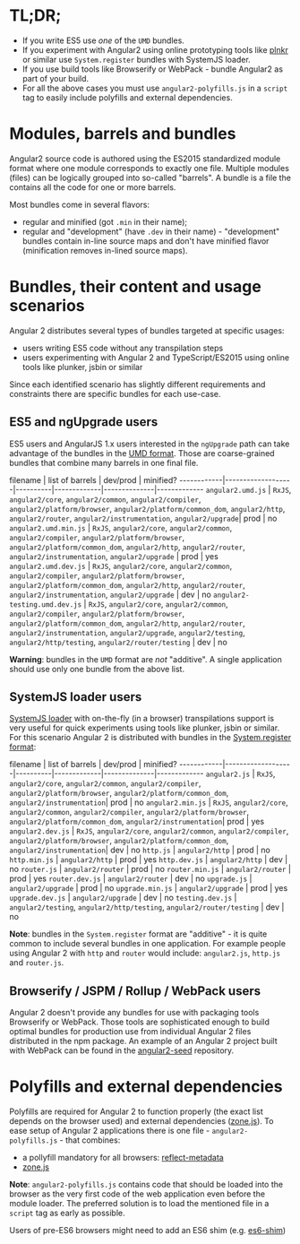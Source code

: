 # TL;DR;

* If you write ES5 use _one_ of the `UMD` bundles.
* If you experiment with Angular2 using online prototyping tools like [plnkr](http://plnkr.co/) or similar use `System.register` bundles with SystemJS loader.
* If you use build tools like Browserify or WebPack - bundle Angular2 as part of your build.
* For all the above cases you must use `angular2-polyfills.js` in a `script` tag to easily include polyfills and external dependencies.

# Modules, barrels and bundles

Angular2 source code is authored using the ES2015 standardized module format where one module corresponds to exactly one file. Multiple modules (files) can be logically grouped into so-called "barrels".
 A bundle is a file the contains all the code for one or more barrels.
  
Most bundles come in several flavors:
* regular and minified (got `.min` in their name);
* regular and "development" (have `.dev` in their name) - "development" bundles contain in-line source maps and don't have minified flavor (minification removes in-lined source maps). 
  
# Bundles, their content and usage scenarios
  
Angular 2 distributes several types of bundles targeted at specific usages:
  * users writing ES5 code without any transpilation steps
  * users experimenting with Angular 2 and TypeScript/ES2015 using online tools like plunker, jsbin or similar
  
Since each identified scenario has slightly different requirements and constraints there are specific bundles for each use-case.

## ES5 and ngUpgrade users

ES5 users and AngularJS 1.x users interested in the `ngUpgrade` path can take advantage of the bundles in the [UMD format](https://github.com/umdjs/umd).
 Those are coarse-grained bundles that combine many barrels in one final file.  

filename    | list of barrels   | dev/prod | minified? 
------------|-------------------|----------|-------------|--------------|-------------
`angular2.umd.js` | `RxJS`, `angular2/core`, `angular2/common`, `angular2/compiler`, `angular2/platform/browser`, `angular2/platform/common_dom`, `angular2/http`, `angular2/router`, `angular2/instrumentation`, `angular2/upgrade`| prod | no
`angular2.umd.min.js` | `RxJS`, `angular2/core`, `angular2/common`, `angular2/compiler`, `angular2/platform/browser`, `angular2/platform/common_dom`, `angular2/http`, `angular2/router`, `angular2/instrumentation`, `angular2/upgrade` | prod | yes
`angular2.umd.dev.js` | `RxJS`, `angular2/core`, `angular2/common`, `angular2/compiler`, `angular2/platform/browser`, `angular2/platform/common_dom`, `angular2/http`, `angular2/router`, `angular2/instrumentation`, `angular2/upgrade` | dev | no
`angular2-testing.umd.dev.js` | `RxJS`, `angular2/core`, `angular2/common`, `angular2/compiler`, `angular2/platform/browser`, `angular2/platform/common_dom`, `angular2/http`, `angular2/router`, `angular2/instrumentation`, `angular2/upgrade`, `angular2/testing`, `angular2/http/testing`, `angular2/router/testing` | dev | no

**Warning**: bundles in the `UMD` format are _not_ "additive". A single application should use only one bundle from the above list.

## SystemJS loader users

[SystemJS loader](https://github.com/systemjs/systemjs) with on-the-fly (in a browser) transpilations support is very useful for quick experiments using tools like plunker, jsbin or similar.
For this scenario Angular 2 is distributed with bundles in the [System.register format](https://github.com/ModuleLoader/es6-module-loader/wiki/System.register-Explained):

filename    | list of barrels   | dev/prod | minified? 
------------|-------------------|----------|-------------|--------------|-------------
`angular2.js` | `RxJS`, `angular2/core`, `angular2/common`, `angular2/compiler`, `angular2/platform/browser`, `angular2/platform/common_dom`, `angular2/instrumentation`| prod | no
`angular2.min.js` | `RxJS`, `angular2/core`, `angular2/common`, `angular2/compiler`, `angular2/platform/browser`, `angular2/platform/common_dom`, `angular2/instrumentation`| prod | yes
`angular2.dev.js` | `RxJS`, `angular2/core`, `angular2/common`, `angular2/compiler`, `angular2/platform/browser`, `angular2/platform/common_dom`, `angular2/instrumentation`| dev | no
`http.js` | `angular2/http` | prod | no
`http.min.js` | `angular2/http` | prod | yes
`http.dev.js` | `angular2/http` | dev | no
`router.js` | `angular2/router` | prod | no
`router.min.js` | `angular2/router` | prod | yes
`router.dev.js` | `angular2/router` | dev | no
`upgrade.js` | `angular2/upgrade` | prod | no
`upgrade.min.js` | `angular2/upgrade` | prod | yes
`upgrade.dev.js` | `angular2/upgrade` | dev | no
`testing.dev.js` | `angular2/testing`, `angular2/http/testing`, `angular2/router/testing` | dev | no

**Note**: bundles in the `System.register` format are "additive" - it is quite common to include several bundles in one application.
For example people using Angular 2 with `http` and `router` would include: `angular2.js`, `http.js` and `router.js`.

## Browserify / JSPM / Rollup / WebPack users

Angular 2 doesn't provide any bundles for use with packaging tools Browserify or WebPack. Those tools are sophisticated enough to build optimal bundles for production use from individual Angular 2 files distributed in the npm package.
An example of an Angular 2 project built with WebPack can be found in the [angular2-seed](https://github.com/angular/angular2-seed) repository.      

# Polyfills and external dependencies

Polyfills are required for Angular 2 to function properly (the exact list depends on the browser used) and external dependencies ([zone.js](https://github.com/angular/zone.js)).
To ease setup of Angular 2 applications there is one file - `angular2-polyfills.js` - that combines:
* a pollyfill mandatory for all browsers: [reflect-metadata](https://www.npmjs.com/package/reflect-metadata)
* [zone.js](https://github.com/angular/zone.js)     

**Note**: `angular2-polyfills.js` contains code that should be loaded into the browser as the very first code of the web application even before the module loader. The preferred solution is to load the mentioned file in a `script` tag as early as possible. 

Users of pre-ES6 browsers might need to add an ES6 shim (e.g. [es6-shim](https://github.com/paulmillr/es6-shim))